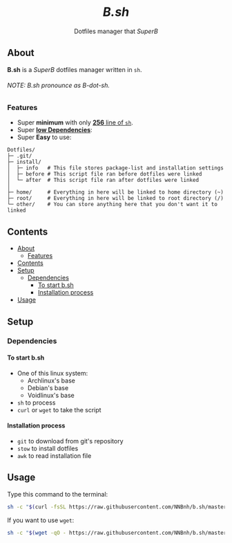 <h1 align="center"><b><i>B.sh</i></b></h1>
<p align="center">Dotfiles manager that <i>SuperB</i></p>


<!-- <p align="center"> -->
<!--     <img src="image/logo.png"> -->
<!-- </p> -->


## About
**B.sh** is a *SuperB* dotfiles manager written in `sh`.

###### NOTE: B.sh pronounce as B-dot-sh.

### Features
* Super **minimum** with only [**256** line of `sh`](b.sh).
* Super [**low Dependencies**](#dependencies):
* Super **Easy** to use:

```
Dotfiles/
├─ .git/
├─ install/
│  ├─ info   # This file stores package-list and installation settings
│  ├─ before # This script file ran before dotfiles were linked
│  └─ after  # This script file ran after dotfiles were linked
│
├─ home/     # Everything in here will be linked to home directory (~)
├─ root/     # Everything in here will be linked to root directory (/)
└─ other/    # You can store anything here that you don't want it to linked
```

## Contents
* [About](#about)
  * [Features](#features)
* [Contents](#contents)
* [Setup](#setup)
  * [Dependencies](#dependencies)
    * [To start b.sh](#to-start-bsh)
    * [Installation process](#installation-process)
* [Usage](#usage)

## Setup
### Dependencies
#### To start b.sh
* One of this linux system:
  * Archlinux's base
  * Debian's base
  * Voidlinux's base
* `sh` to process
* `curl` or `wget` to take the script

#### Installation process
* `git` to download from git's repository
* `stow` to install dotfiles
* `awk` to read installation file

## Usage
Type this command to the terminal:

```sh
sh -c "$(curl -fsSL https://raw.githubusercontent.com/NNBnh/b.sh/master/b.sh)"
```

If you want to use `wget`:

```sh
sh -c "$(wget -qO - https://raw.githubusercontent.com/NNBnh/b.sh/master/b.sh)"
```
